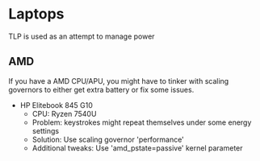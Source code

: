 # Laptops

TLP is used as an attempt to manage power

## AMD
If you have a AMD CPU/APU, you might have to tinker with scaling governors to either get extra battery or fix some issues.

- HP Elitebook 845 G10
  - CPU: Ryzen 7540U
  - Problem: keystrokes might repeat themselves under some energy settings
  - Solution: Use scaling governor 'performance'
  - Additional tweaks: Use 'amd_pstate=passive' kernel parameter
